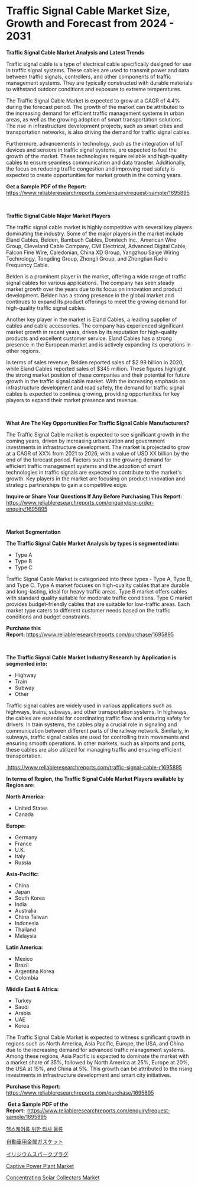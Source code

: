 <p><h1>Traffic Signal Cable Market Size, Growth and Forecast from 2024 - 2031</h1></p><p><strong>Traffic Signal Cable Market Analysis and Latest Trends</strong></p>
<p><p>Traffic signal cable is a type of electrical cable specifically designed for use in traffic signal systems. These cables are used to transmit power and data between traffic signals, controllers, and other components of traffic management systems. They are typically constructed with durable materials to withstand outdoor conditions and exposure to extreme temperatures.</p><p>The Traffic Signal Cable Market is expected to grow at a CAGR of 4.4% during the forecast period. The growth of the market can be attributed to the increasing demand for efficient traffic management systems in urban areas, as well as the growing adoption of smart transportation solutions. The rise in infrastructure development projects, such as smart cities and transportation networks, is also driving the demand for traffic signal cables.</p><p>Furthermore, advancements in technology, such as the integration of IoT devices and sensors in traffic signal systems, are expected to fuel the growth of the market. These technologies require reliable and high-quality cables to ensure seamless communication and data transfer. Additionally, the focus on reducing traffic congestion and improving road safety is expected to create opportunities for market growth in the coming years.</p></p>
<p><strong>Get a Sample PDF of the Report:&nbsp;</strong> <a href="https://www.reliableresearchreports.com/enquiry/request-sample/1695895">https://www.reliableresearchreports.com/enquiry/request-sample/1695895</a></p>
<p>&nbsp;</p>
<p><strong>Traffic Signal Cable Major Market Players</strong></p>
<p><p>The traffic signal cable market is highly competitive with several key players dominating the industry. Some of the major players in the market include Eland Cables, Belden, Bambach Cables, Domtech Inc., American Wire Group, Cleveland Cable Company, CMI Electrical, Advanced Digital Cable, Falcon Fine Wire, Caledonian, China XD Group, Yangzhou Saige Wiring Technology, Tongding Group, Zhongli Group, and Zhongtian Radio Frequency Cable.</p><p>Belden is a prominent player in the market, offering a wide range of traffic signal cables for various applications. The company has seen steady market growth over the years due to its focus on innovation and product development. Belden has a strong presence in the global market and continues to expand its product offerings to meet the growing demand for high-quality traffic signal cables.</p><p>Another key player in the market is Eland Cables, a leading supplier of cables and cable accessories. The company has experienced significant market growth in recent years, driven by its reputation for high-quality products and excellent customer service. Eland Cables has a strong presence in the European market and is actively expanding its operations in other regions.</p><p>In terms of sales revenue, Belden reported sales of $2.99 billion in 2020, while Eland Cables reported sales of $345 million. These figures highlight the strong market position of these companies and their potential for future growth in the traffic signal cable market. With the increasing emphasis on infrastructure development and road safety, the demand for traffic signal cables is expected to continue growing, providing opportunities for key players to expand their market presence and revenue.</p></p>
<p>&nbsp;</p>
<p><strong>What Are The Key Opportunities For Traffic Signal Cable Manufacturers?</strong></p>
<p><p>The Traffic Signal Cable market is expected to see significant growth in the coming years, driven by increasing urbanization and government investments in infrastructure development. The market is projected to grow at a CAGR of XX% from 2021 to 2026, with a value of USD XX billion by the end of the forecast period. Factors such as the growing demand for efficient traffic management systems and the adoption of smart technologies in traffic signals are expected to contribute to the market's growth. Key players in the market are focusing on product innovation and strategic partnerships to gain a competitive edge.</p></p>
<p><strong>Inquire or Share Your Questions If Any Before Purchasing This Report:</strong> <a href="https://www.reliableresearchreports.com/enquiry/pre-order-enquiry/1695895">https://www.reliableresearchreports.com/enquiry/pre-order-enquiry/1695895</a></p>
<p>&nbsp;</p>
<p><strong>Market Segmentation</strong></p>
<p><strong>The Traffic Signal Cable Market Analysis by types is segmented into:</strong></p>
<p><ul><li>Type A</li><li>Type B</li><li>Type C</li></ul></p>
<p><p>Traffic Signal Cable Market is categorized into three types - Type A, Type B, and Type C. Type A market focuses on high-quality cables that are durable and long-lasting, ideal for heavy traffic areas. Type B market offers cables with standard quality suitable for moderate traffic conditions. Type C market provides budget-friendly cables that are suitable for low-traffic areas. Each market type caters to different customer needs based on the traffic conditions and budget constraints.</p></p>
<p><strong>Purchase this Report:&nbsp;</strong><a href="https://www.reliableresearchreports.com/purchase/1695895">https://www.reliableresearchreports.com/purchase/1695895</a></p>
<p>&nbsp;</p>
<p><strong>The Traffic Signal Cable Market Industry Research by Application is segmented into:</strong></p>
<p><ul><li>Highway</li><li>Train</li><li>Subway</li><li>Other</li></ul></p>
<p><p>Traffic signal cables are widely used in various applications such as highways, trains, subways, and other transportation systems. In highways, the cables are essential for coordinating traffic flow and ensuring safety for drivers. In train systems, the cables play a crucial role in signaling and communication between different parts of the railway network. Similarly, in subways, traffic signal cables are used for controlling train movements and ensuring smooth operations. In other markets, such as airports and ports, these cables are also utilized for managing traffic and ensuring efficient transportation.</p></p>
<p><a href="https://www.reliableresearchreports.com/traffic-signal-cable-r1695895">&nbsp;https://www.reliableresearchreports.com/traffic-signal-cable-r1695895</a></p>
<p><strong>In terms of Region, the Traffic Signal Cable Market Players available by Region are:</strong></p>
<p>
    <p> <strong> North America: </strong>
        <ul>
            <li>United States</li>
            <li>Canada</li>
        </ul>
        </p> 
    <p> <strong> Europe: </strong>
        <ul>
            <li>Germany</li>
            <li>France</li>
            <li>U.K.</li>
            <li>Italy</li>
            <li>Russia</li>
        </ul>
        </p> 
    <p> <strong> Asia-Pacific: </strong>
        <ul>
            <li>China</li>
            <li>Japan</li>
            <li>South Korea</li>
            <li>India</li>
            <li>Australia</li>
            <li>China Taiwan</li>
            <li>Indonesia</li>
            <li>Thailand</li>
            <li>Malaysia</li>
        </ul>
        </p> 
    <p> <strong> Latin America: </strong>
        <ul>
            <li>Mexico</li>
            <li>Brazil</li>
            <li>Argentina Korea</li>
            <li>Colombia</li>
        </ul>
        </p> 
    <p> <strong> Middle East & Africa: </strong>
        <ul>
            <li>Turkey</li>
            <li>Saudi</li>
            <li>Arabia</li>
            <li>UAE</li>
            <li>Korea</li>
        </ul>
    </p>
    </p>
<p><p>The Traffic Signal Cable Market is expected to witness significant growth in regions such as North America, Asia Pacific, Europe, the USA, and China due to the increasing demand for advanced traffic management systems. Among these regions, Asia Pacific is expected to dominate the market with a market share of 35%, followed by North America at 25%, Europe at 20%, the USA at 15%, and China at 5%. This growth can be attributed to the rising investments in infrastructure development and smart city initiatives.</p></p>
<p><strong>Purchase this Report: </strong><a href="https://www.reliableresearchreports.com/purchase/1695895">https://www.reliableresearchreports.com/purchase/1695895</a></p>
<p>&nbsp;<strong>Get a Sample PDF of the Report:&nbsp;&nbsp;</strong><a href="https://www.reliableresearchreports.com/enquiry/request-sample/1695895">https://www.reliableresearchreports.com/enquiry/request-sample/1695895</a></p>
<p><strong></strong></p>
<p><p><a href="https://github.com/mduzzalmduzzal601/Market-Research-Report-List-1/blob/main/1153795161533.md">헬스케어를 위한 타사 물류</a></p><p><a href="https://github.com/RodHoppe07/Market-Research-Report-List-2/blob/main/6538653151613.md">自動車用金属ガスケット</a></p><p><a href="https://github.com/laurenreichert/Market-Research-Report-List-2/blob/main/7578475151612.md">イリジウムスパークプラグ</a></p><p><a href="https://github.com/gamblestampleyjenny50m5sl6/Market-Research-Report-List-3/blob/main/captive-power-plant-market.md">Captive Power Plant Market</a></p><p><a href="https://github.com/nicholepatriciadoylenwnrjr0/Market-Research-Report-List-3/blob/main/concentrating-solar-collectors-market.md">Concentrating Solar Collectors Market</a></p></p>